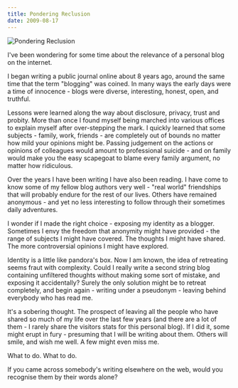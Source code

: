 ```yaml
---
title: Pondering Reclusion
date: 2009-08-17
---
```


![Pondering Reclusion](https://source.unsplash.com/jpkvklXwt98/1600x900)

I've been wondering for some time about the relevance of a personal blog on the internet.

I began writing a public journal online about 8 years ago, around the same time that the term "blogging" was coined. In many ways the early days were a time of innocence - blogs were diverse, interesting, honest, open, and truthful.

Lessons were learned along the way about disclosure, privacy, trust and probity. More than once I found myself being marched into various offices to explain myself after over-stepping the mark. I quickly learned that some subjects - family, work, friends - are completely out of bounds no matter how mild your opinions might be. Passing judgement on the actions or opinions of colleagues would amount to professional suicide - and on family would make you the easy scapegoat to blame every family argument, no matter how ridiculous.

Over the years I have been writing I have also been reading. I have come to know some of my fellow blog authors very well - "real world" friendships that will probably endure for the rest of our lives. Others have remained anonymous - and yet no less interesting to follow through their sometimes daily adventures.

I wonder if I made the right choice - exposing my identity as a blogger. Sometimes I envy the freedom that anonymity might have provided - the range of subjects I might have covered. The thoughts I might have shared. The more controversial opinions I might have explored.

Identity is a little like pandora's box. Now I am known, the idea of retreating seems fraut with complexity. Could I really write a second string blog containing unfiltered thoughts without making some sort of mistake, and exposing it accidentally? Surely the only solution might be to retreat completely, and begin again - writing under a pseudonym - leaving behind everybody who has read me.

It's a sobering thought. The prospect of leaving all the people who have shared so much of my life over the last few years (and there are a lot of them - I rarely share the visitors stats for this personal blog). If I did it, some might erupt in fury - presuming that I will be writing about them. Others will smile, and wish me well. A few might even miss me.

What to do. What to do.

If you came across somebody's writing elsewhere on the web, would you recognise them by their words alone?